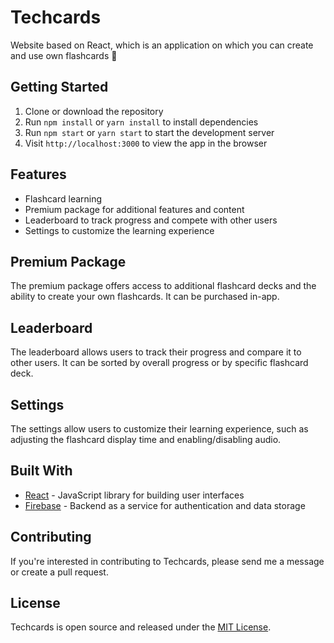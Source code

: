 # Techcards

Website based on React, which is an application on which you can create and use own flashcards :purple_heart:

## Getting Started

1. Clone or download the repository
2. Run `npm install` or `yarn install` to install dependencies
3. Run `npm start` or `yarn start` to start the development server
4. Visit `http://localhost:3000` to view the app in the browser

## Features

- Flashcard learning
- Premium package for additional features and content
- Leaderboard to track progress and compete with other users
- Settings to customize the learning experience

## Premium Package

The premium package offers access to additional flashcard decks and the ability to create your own flashcards. It can be purchased in-app.

## Leaderboard

The leaderboard allows users to track their progress and compare it to other users. It can be sorted by overall progress or by specific flashcard deck.

## Settings

The settings allow users to customize their learning experience, such as adjusting the flashcard display time and enabling/disabling audio.

## Built With

- [React](https://reactjs.org/) - JavaScript library for building user interfaces
- [Firebase](https://firebase.google.com/) - Backend as a service for authentication and data storage

## Contributing

If you're interested in contributing to Techcards, please send me a message or create a pull request.

## License

Techcards is open source and released under the [MIT License](https://opensource.org/licenses/MIT).

